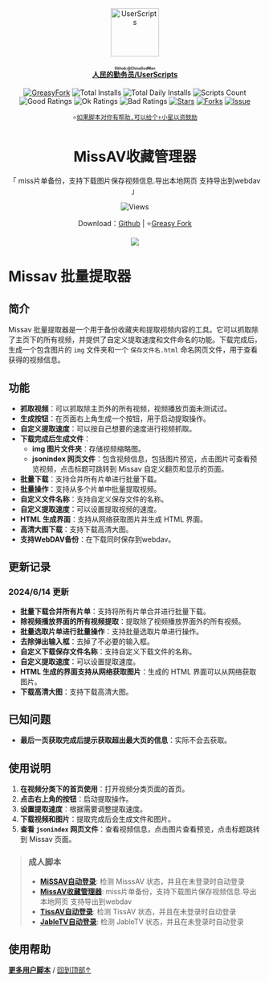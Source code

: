 <center><div align="center"><a href="https://github.com/ChinaGodMan" target="_blank">
    <img height="96px" width="96px" src="https://avatars.githubusercontent.com/u/96548841?v=4" alt="UserScripts"></a>
<h4><a href="https://github.com/ChinaGodMan/UserScripts" target="_blank"><ruby>人民的勤务员/UserScripts<rt>Github:@ChinaGodMan</rt></ruby></a></h4>
<a href="https://greasyfork.org/users/1169082-%E4%BA%BA%E6%B0%91%E7%9A%84%E5%8B%A4%E5%8A%A1%E5%91%98?per_page=200" target="_blank"><img src="https://img.shields.io/static/v1?label=%20&message=GreasyFork&logo=greasyfork&logoColor=white&labelColor=%23670000&color=%23670000&style=for-the-badge" alt="GreasyFork"></a>
<img src="https://img.shields.io/badge/dynamic/json?&label=%E6%89%80%E6%9C%89%E8%84%9A%E6%9C%AC%E6%80%BB%E5%AE%89%E8%A3%85%E6%95%B0&query=$.totalInstalls&logo=greasyfork&logoColor=white&labelColor=%23670000&color=blue&style=for-the-badge&url=https://github.com/ChinaGodMan/UserScriptsHistory/raw/main/total_installs.json" alt="Total Installs">
<img src="https://img.shields.io/badge/dynamic/json?&label=%E4%BB%8A%E6%97%A5%E6%89%80%E6%9C%89%E8%84%9A%E6%9C%AC%E5%AE%89%E8%A3%85%E6%95%B0&query=$.totalDailyInstalls&logo=greasyfork&logoColor=white&labelColor=%23670000&color=blue&style=for-the-badge&url=https://github.com/ChinaGodMan/UserScriptsHistory/raw/main/total_installs.json" alt="Total Daily Installs">
<img src="https://img.shields.io/badge/dynamic/json?&label=%E8%84%9A%E6%9C%AC%E6%95%B0%E9%87%8F&query=$.numScripts&logo=greasyfork&logoColor=white&labelColor=%23670000&color=%23670000&style=for-the-badge&url=https://github.com/ChinaGodMan/UserScriptsHistory/raw/main/total_installs.json" alt="Scripts Count"><br>
<img src="https://img.shields.io/badge/dynamic/json?&label=%E6%89%80%E6%9C%89%E5%A5%BD%E8%AF%84&query=$.totalGoodRatings&logo=greasyfork&logoColor=white&labelColor=%23670000&color=4CAF50&style=for-the-badge&url=https://github.com/ChinaGodMan/UserScriptsHistory/raw/main/total_installs.json" alt="Good Ratings">
<img src="https://img.shields.io/badge/dynamic/json?&label=%E6%89%80%E6%9C%89%E4%B8%80%E8%88%AC&query=$.totalOkRatings&logo=greasyfork&logoColor=white&labelColor=%23670000&color=FF9800&style=for-the-badge&url=https://github.com/ChinaGodMan/UserScriptsHistory/raw/main/total_installs.json" alt="Ok Ratings">
<img src="https://img.shields.io/badge/dynamic/json?label=%E6%89%80%E6%9C%89%E5%B7%AE%E8%AF%84&query=$.totalBadRatings&logo=greasyfork&logoColor=white&labelColor=%23670000&color=F44336&style=for-the-badge&url=https://github.com/ChinaGodMan/UserScriptsHistory/raw/main/total_installs.json" alt="Bad Ratings">
<a href="https://github.com/ChinaGodMan/UserScripts" target="_blank"><img src="https://img.shields.io/github/stars/ChinaGodMan/UserScripts?label=%E6%98%9F%E6%A0%87&logo=github&logoColor=white&labelColor=black&color=FF69B4&style=for-the-badge" alt="Stars"></a>
<a href="https://github.com/ChinaGodMan/UserScripts" target="_blank"><img src="https://img.shields.io/github/forks/ChinaGodMan/UserScripts?label=%E5%A4%8D%E5%88%BB&logo=github&logoColor=white&labelColor=black&color=grey&style=for-the-badge" alt="Forks"></a>
<a href="https://github.com/ChinaGodMan/UserScripts/issues" target="_blank"><img src="https://img.shields.io/github/issues/ChinaGodMan/UserScripts?label=%E9%97%AE%E9%A2%98&logo=github&logoColor=white&labelColor=black&style=for-the-badge" alt="Issue"></a>
<code><br>
⭐<a href="https://github.com/ChinaGodMan/UserScripts" target="_blank">如果脚本对你有帮助,可以给个↑小星以资鼓励</a></code>
</div></center></div></center></div></center></div></center></div></center></div></center></div></center></div></center><img height=6px width="100%" src="https://media.chatgptautorefresh.com/images/separators/gradient-aqua.png?latest">
<center><div align="center">
    <h1>MissAV收藏管理器</h1>
    <p>「 miss片单备份，支持下载图片保存视频信息.导出本地网页 支持导出到webdav 」</p>
    <img src="https://views.whatilearened.today/views/github/497682/hmjz100.svg" alt="Views">
    <p>Download：<a href="https://github.com/ChinaGodMan/UserScripts/tree/main/Script details/missav-explorer">Github</a> | ⭐<a
            href="https://greasyfork.org/zh-CN/scripts/497682">Greasy
            Fork</a></p> 
    <img src="https://raw.gitmirror.com/ChinaGodMan/UserScriptsHistory/main/stats/497682.png">
</div></center>

# Missav 批量提取器

## 简介

Missav 批量提取器是一个用于备份收藏夹和提取视频内容的工具。它可以抓取除了主页下的所有视频，并提供了自定义提取速度和文件命名的功能。下载完成后，生成一个包含图片的 `img` 文件夹和一个 `保存文件名.html` 命名网页文件，用于查看获得的视频信息。

## 功能

- **抓取视频**：可以抓取除主页外的所有视频，视频播放页面未测试过。
- **生成按钮**：在页面右上角生成一个按钮，用于启动提取操作。
- **自定义提取速度**：可以按自己想要的速度进行视频抓取。
- **下载完成后生成文件**：
  - **img 图片文件夹**：存储视频缩略图。
  - **jsonindex 网页文件**：包含视频信息，包括图片预览，点击图片可查看预览视频，点击标题可跳转到 Missav 自定义翻页和显示的页面。
- **批量下载**：支持合并所有片单进行批量下载。
- **批量操作**：支持从多个片单中批量提取视频。
- **自定义文件名称**：支持自定义保存文件的名称。
- **自定义提取速度**：可以设置提取视频的速度。
- **HTML 生成界面**：支持从网络获取图片并生成 HTML 界面。
- **高清大图下载**：支持下载高清大图。
- **支持WebDAV备份**：在下载同时保存到webdav。

## 更新记录

### 2024/6/14 更新

- **批量下载合并所有片单**：支持将所有片单合并进行批量下载。
- **除视频播放界面的所有视频提取**：提取除了视频播放界面外的所有视频。
- **批量选取片单进行批量操作**：支持批量选取片单进行操作。
- **去除弹出输入框**：去掉了不必要的输入框。
- **自定义下载保存文件名称**：支持自定义下载文件的名称。
- **自定义提取速度**：可以设置提取速度。
- **HTML 生成的界面支持从网络获取图片**：生成的 HTML 界面可以从网络获取图片。
- **下载高清大图**：支持下载高清大图。

## 已知问题
- **最后一页获取完成后提示获取超出最大页的信息**：实际不会去获取。

## 使用说明

1. **在视频分类下的首页使用**：打开视频分类页面的首页。
2. **点击右上角的按钮**：启动提取操作。
3. **设置提取速度**：根据需要调整提取速度。
4. **下载视频和图片**：提取完成后会生成文件和图片。
5. **查看 `jsonindex` 网页文件**：查看视频信息，点击图片查看预览，点击标题跳转到 Missav 页面。

<!--AUTO_ABOUT_PLEASE_DONT_DELETE_IT-->
> ### 成人脚本
> - [**MiSSAV自动登录**](https://greasyfork.org/scripts/505325): 检测 MisssAV 状态，并且在未登录时自动登录
> - [**MissAV收藏管理器**](https://greasyfork.org/scripts/497682): miss片单备份，支持下载图片保存视频信息.导出本地网页 支持导出到webdav
> - [**TissAV自动登录**](https://greasyfork.org/scripts/506528): 检测 TissAV 状态，并且在未登录时自动登录
> - [**JableTV自动登录**](https://greasyfork.org/scripts/506730): 检测 JableTV 状态，并且在未登录时自动登录

<!--AUTO_ABOUT_PLEASE_DONT_DELETE_IT-END-->
<!--AUTO_HELP_PLEASE_DONT_DELETE_IT-->
## 使用帮助
<p><a href="https://github.com/ChinaGodMan/UserScripts"><strong>更多用户脚本</strong></a> /
<a href="#top">回到顶部↑</a></p>
<!--AUTO_HELP_PLEASE_DONT_DELETE_IT-END-->
